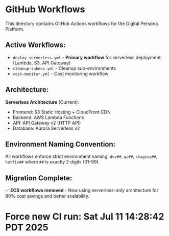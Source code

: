 # GitHub Workflows

This directory contains GitHub Actions workflows for the Digital Persona Platform.

## Active Workflows:

- `deploy-serverless.yml` - **Primary workflow** for serverless deployment (Lambda, S3, API Gateway)
- `cleanup-subenv.yml` - Cleanup sub-environments
- `cost-monitor.yml` - Cost monitoring workflow

## Architecture:

**Serverless Architecture** (Current):

- Frontend: S3 Static Hosting + CloudFront CDN
- Backend: AWS Lambda Functions
- API: API Gateway v2 (HTTP API)
- Database: Aurora Serverless v2

## Environment Naming Convention:

All workflows enforce strict environment naming: `dev##`, `qa##`, `staging##`, `hotfix##` where `##` is exactly 2 digits (01-99).

## Migration Complete:

✅ **ECS workflows removed** - Now using serverless-only architecture for 80% cost savings and better scalability.

# Force new CI run: Sat Jul 11 14:28:42 PDT 2025
